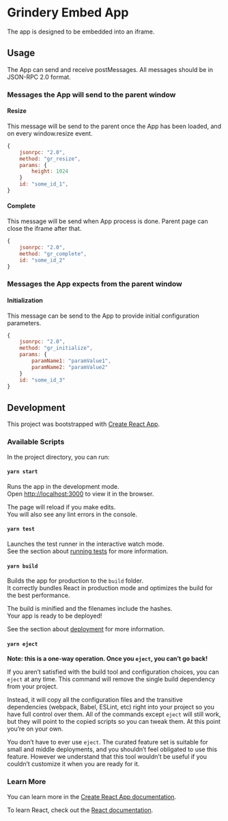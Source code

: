 # Grindery Embed App

The app is designed to be embedded into an iframe.

## Usage

The App can send and receive postMessages. All messages should be in JSON-RPC 2.0 format.

### Messages the App will send to the parent window

#### Resize

This message will be send to the parent once the App has been loaded, and on every window.resize event.

```js
{
    jsonrpc: "2.0",
    method: "gr_resize",
    params: {
        height: 1024
    }
    id: "some_id_1",
}
```

#### Complete

This message will be send when App process is done. Parent page can close the iframe after that.

```js
{
    jsonrpc: "2.0",
    method: "gr_complete",
    id: "some_id_2"
}
```

### Messages the App expects from the parent window

#### Initialization

This message can be send to the App to provide initial configuration parameters.

```js
{
    jsonrpc: "2.0",
    method: "gr_initialize",
    params: {
        paramName1: "paramValue1",
        paramName2: "paramValue2"
    }
    id: "some_id_3"
}
```

## Development

This project was bootstrapped with [Create React App](https://github.com/facebook/create-react-app).

### Available Scripts

In the project directory, you can run:

#### `yarn start`

Runs the app in the development mode.\
Open [http://localhost:3000](http://localhost:3000) to view it in the browser.

The page will reload if you make edits.\
You will also see any lint errors in the console.

#### `yarn test`

Launches the test runner in the interactive watch mode.\
See the section about [running tests](https://facebook.github.io/create-react-app/docs/running-tests) for more information.

#### `yarn build`

Builds the app for production to the `build` folder.\
It correctly bundles React in production mode and optimizes the build for the best performance.

The build is minified and the filenames include the hashes.\
Your app is ready to be deployed!

See the section about [deployment](https://facebook.github.io/create-react-app/docs/deployment) for more information.

#### `yarn eject`

**Note: this is a one-way operation. Once you `eject`, you can’t go back!**

If you aren’t satisfied with the build tool and configuration choices, you can `eject` at any time. This command will remove the single build dependency from your project.

Instead, it will copy all the configuration files and the transitive dependencies (webpack, Babel, ESLint, etc) right into your project so you have full control over them. All of the commands except `eject` will still work, but they will point to the copied scripts so you can tweak them. At this point you’re on your own.

You don’t have to ever use `eject`. The curated feature set is suitable for small and middle deployments, and you shouldn’t feel obligated to use this feature. However we understand that this tool wouldn’t be useful if you couldn’t customize it when you are ready for it.

### Learn More

You can learn more in the [Create React App documentation](https://facebook.github.io/create-react-app/docs/getting-started).

To learn React, check out the [React documentation](https://reactjs.org/).
